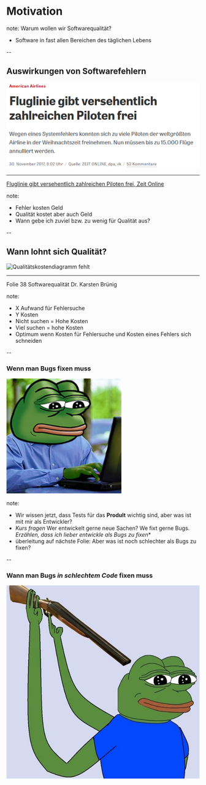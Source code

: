 # Motivation

note: 
Warum wollen wir Softwarequalität?
- Software in fast allen Bereichen des täglichen Lebens

-- 

## Auswirkungen von Softwarefehlern

![This image doesnt work](../img/american-airlines-fail.PNG)<!-- .element: height="300px" -->

***
[Fluglinie gibt versehentlich zahlreichen Piloten frei, Zeit Online](http://www.zeit.de/gesellschaft/zeitgeschehen/2017-11/american-airlines-computerfehler-piloten-weihnachtstage)<!-- .element: style="font-size: 20px" -->

note:
- Fehler kosten Geld
- Qualität kostet aber auch Geld
- Wann gebe ich zuviel bzw. zu wenig für Qualität aus?

-- 

## Wann lohnt sich Qualität?

![Qualitätskostendiagramm fehlt](../img/qualität-kosten.PNG)

***
Folie 38 Softwarequalität Dr. Karsten Brünig<!-- .element: style="font-size=20px" -->

note:
- X Aufwand für Fehlersuche
- Y Kosten 
- Nicht suchen = Hohe Kosten
- Viel suchen = hohe Kosten
- Optimum wenn Kosten für Fehlersuche und Kosten eines Fehlers sich schneiden

-- 

### Wenn man Bugs fixen muss

![Sad pepe](../img/sad-pepe.JPG)<!-- .element: style="height: 400px" -->

note: 
- Wir wissen jetzt, dass Tests für das **Prodult** wichtig sind, aber was ist mit mir als Entwickler?
- *Kurs fragen* Wer entwickelt gerne neue Sachen? We fixt gerne Bugs. *Erzählen, dass ich lieber entwickle als Bugs zu fixen**
- überleitung auf nächste Folie: Aber was ist noch schlechter als Bugs zu fixen?

--

### Wann man Bugs *in schlechtem Code* fixen muss

![Very sad pepe](../img/suicide-pepe.jpg)<!-- .element: style="height: 400px" -->

